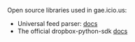 Open source libraries used in gae.icio.us:
- Universal feed parser: [docs](http://packages.python.org/feedparser)
- The official dropbox-python-sdk [docs](https://www.dropbox.com/static/developers/dropbox-python-sdk-1.5.1-docs/) 